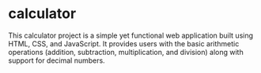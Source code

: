 # calculator
This calculator project is a simple yet functional web application built using HTML, CSS, and JavaScript. It provides users with the basic arithmetic operations (addition, subtraction, multiplication, and division) along with support for decimal numbers.
